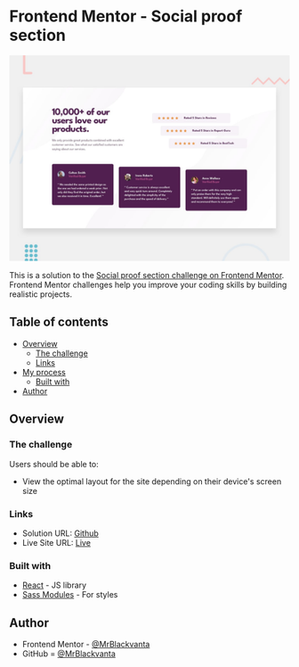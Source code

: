 # Frontend Mentor - Social proof section

![Design preview for the Social proof section coding challenge](desktop-preview.jpg)

This is a solution to the [Social proof section challenge on Frontend Mentor](https://www.frontendmentor.io/challenges/social-proof-section-6e0qTv_bA). Frontend Mentor challenges help you improve your coding skills by building realistic projects.

## Table of contents

- [Overview](#overview)
  - [The challenge](#the-challenge)
  - [Links](#links)
- [My process](#my-process)
  - [Built with](#built-with)
- [Author](#author)

## Overview

### The challenge

Users should be able to:

- View the optimal layout for the site depending on their device's screen size

### Links

- Solution URL: [Github](https://github.com/MrBlackvanta/Social-proof-section)
- Live Site URL: [Live](https://social-proof-vanta.netlify.app/)

### Built with

- [React](https://reactjs.org/) - JS library
- [Sass Modules](https://sass-lang.com/) - For styles

## Author

- Frontend Mentor - [@MrBlackvanta](https://www.frontendmentor.io/profile/MrBlackvanta)
- GitHub = [@MrBlackvanta](https://github.com/MrBlackvanta)

